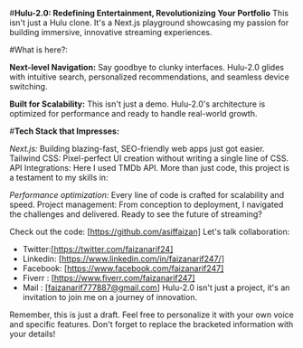 #**Hulu-2.0: Redefining Entertainment, Revolutionizing Your Portfolio**
This isn't just a Hulu clone. It's a Next.js playground showcasing my passion for building immersive, innovative streaming experiences.


#What is here?:

**Next-level Navigation:** Say goodbye to clunky interfaces. Hulu-2.0 glides with intuitive search, personalized recommendations, and seamless device switching.

**Built for Scalability:** This isn't just a demo. Hulu-2.0's architecture is optimized for performance and ready to handle real-world growth.

#**Tech Stack that Impresses:**

*Next.js:* Building blazing-fast, SEO-friendly web apps just got easier.
Tailwind CSS: Pixel-perfect UI creation without writing a single line of CSS.
API Integrations: Here I used TMDb API.
More than just code, this project is a testament to my skills in:

*Performance optimization:* Every line of code is crafted for scalability and speed.
Project management: From conception to deployment, I navigated the challenges and delivered.
Ready to see the future of streaming?

Check out the code: [https://github.com/asiffaizan]
Let's talk collaboration: 
 * Twitter:[https://twitter.com/faizanarif24]
 * Linkedin: [https://www.linkedin.com/in/faizanarif247/]
 * Facebook: [https://www.facebook.com/faizanarif247]
 * Fiverr : [https://www.fiverr.com/faizanarif247]
 * Mail : [faizanarif777887@gmail.com]
Hulu-2.0 isn't just a project, it's an invitation to join me on a journey of innovation.

Remember, this is just a draft. Feel free to personalize it with your own voice and specific features. Don't forget to replace the bracketed information with your details!



